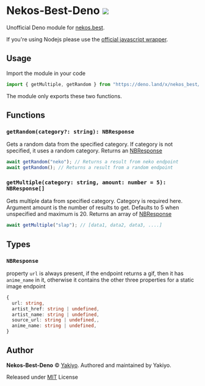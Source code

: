 # Nekos-Best-Deno <img src="https://github.com/Yakiyo/nekos-best-deno/actions/workflows/test.yml/badge.svg">

Unofficial Deno module for [nekos.best](https://nekos.best).

If you're using Nodejs please use the
[official javascript wrapper](https://github.com/nekos-best/nekos-best.js).

## Usage

Import the module in your code

```ts
import { getMultiple, getRandom } from "https://deno.land/x/nekos_best/mod.ts";
```

The module only exports these two functions.

## Functions

### `getRandom(category?: string): NBResponse`

Gets a random data from the specified category. If category is not specified, it
uses a random category. Returns an [NBResponse](#nbresponse)

```ts
await getRandom("neko"); // Returns a result from neko endpoint
await getRandom(); // Returns a result from a random endpoint
```

### `getMultiple(category: string, amount: number = 5): NBResponse[]`

Gets multiple data from specified category. Category is required here. Argument
amount is the number of results to get. Defaults to 5 when unspecified and
maximum is 20. Returns an array of [NBResponse](#nbresponse)

```ts
await getMultiple("slap"); // [data1, data2, data3, ....]
```

## Types

### `NBResponse`

property `url` is always present, if the endpoint returns a gif, then it has
`anime_name` in it, otherwise it contains the other three properties for a
static image endpoint

```ts
{
  url: string,
  artist_href: string | undefined,
  artist_name: string | undefined,
  source_url: string | undefined,,
  anime_name: string | undefined,
}
```

## Author

**Nekos-Best-Deno** © [Yakiyo](https://github.com/Yakiyo). Authored and
maintained by Yakiyo.

Released under [MIT](https://opensource.org/licenses/MIT) License
